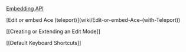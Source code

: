 [Embedding API](wiki/Embedding---API)

[Edit or embed Ace (teleport)](wiki/Edit-or-embed-Ace-(with-Teleport\))

[[Creating or Extending an Edit Mode]]

[[Default Keyboard Shortcuts]]